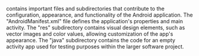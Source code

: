 contains important files and subdirectories that contribute to the configuration, appearance, and functionality of the Android application. The "AndroidManifest.xml" file defines the application's properties and main activity. The "res" subdirectory contains visual design elements, such as vector images and color values, allowing customization of the app's appearance. The "java" subdirectory contains the code for an empty activity app used for testing purposes within the larger software project.